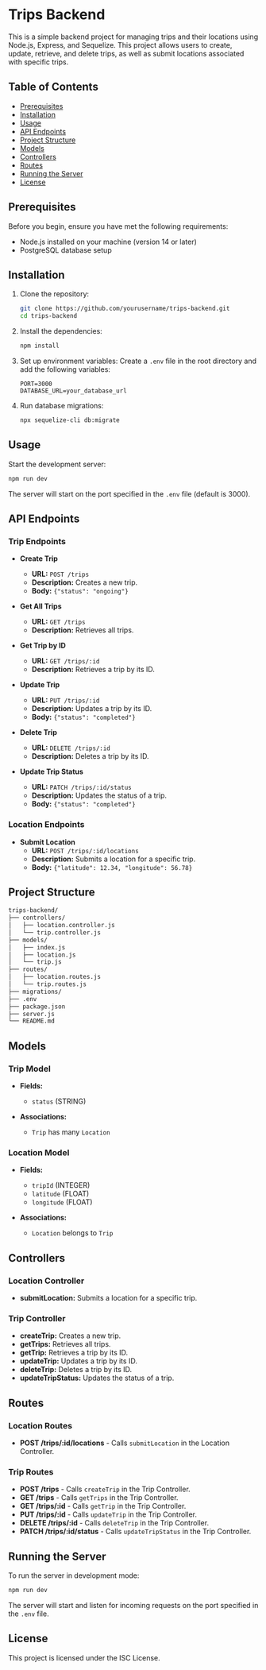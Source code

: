 # Trips Backend

This is a simple backend project for managing trips and their locations using Node.js, Express, and Sequelize. This project allows users to create, update, retrieve, and delete trips, as well as submit locations associated with specific trips.

## Table of Contents

- [Prerequisites](#prerequisites)
- [Installation](#installation)
- [Usage](#usage)
- [API Endpoints](#api-endpoints)
- [Project Structure](#project-structure)
- [Models](#models)
- [Controllers](#controllers)
- [Routes](#routes)
- [Running the Server](#running-the-server)
- [License](#license)

## Prerequisites

Before you begin, ensure you have met the following requirements:

- Node.js installed on your machine (version 14 or later)
- PostgreSQL database setup

## Installation

1. Clone the repository:

   ```sh
   git clone https://github.com/yourusername/trips-backend.git
   cd trips-backend
   ```

2. Install the dependencies:

   ```sh
   npm install
   ```

3. Set up environment variables:
   Create a `.env` file in the root directory and add the following variables:

   ```env
   PORT=3000
   DATABASE_URL=your_database_url
   ```

4. Run database migrations:
   ```sh
   npx sequelize-cli db:migrate
   ```

## Usage

Start the development server:

```sh
npm run dev
```

The server will start on the port specified in the `.env` file (default is 3000).

## API Endpoints

### Trip Endpoints

- **Create Trip**

  - **URL:** `POST /trips`
  - **Description:** Creates a new trip.
  - **Body:** `{"status": "ongoing"}`

- **Get All Trips**

  - **URL:** `GET /trips`
  - **Description:** Retrieves all trips.

- **Get Trip by ID**

  - **URL:** `GET /trips/:id`
  - **Description:** Retrieves a trip by its ID.

- **Update Trip**

  - **URL:** `PUT /trips/:id`
  - **Description:** Updates a trip by its ID.
  - **Body:** `{"status": "completed"}`

- **Delete Trip**

  - **URL:** `DELETE /trips/:id`
  - **Description:** Deletes a trip by its ID.

- **Update Trip Status**
  - **URL:** `PATCH /trips/:id/status`
  - **Description:** Updates the status of a trip.
  - **Body:** `{"status": "completed"}`

### Location Endpoints

- **Submit Location**
  - **URL:** `POST /trips/:id/locations`
  - **Description:** Submits a location for a specific trip.
  - **Body:** `{"latitude": 12.34, "longitude": 56.78}`

## Project Structure

```sh
trips-backend/
├── controllers/
│   ├── location.controller.js
│   └── trip.controller.js
├── models/
│   ├── index.js
│   ├── location.js
│   └── trip.js
├── routes/
│   ├── location.routes.js
│   └── trip.routes.js
├── migrations/
├── .env
├── package.json
├── server.js
└── README.md
```

## Models

### Trip Model

- **Fields:**

  - `status` (STRING)

- **Associations:**
  - `Trip` has many `Location`

### Location Model

- **Fields:**

  - `tripId` (INTEGER)
  - `latitude` (FLOAT)
  - `longitude` (FLOAT)

- **Associations:**
  - `Location` belongs to `Trip`

## Controllers

### Location Controller

- **submitLocation:** Submits a location for a specific trip.

### Trip Controller

- **createTrip:** Creates a new trip.
- **getTrips:** Retrieves all trips.
- **getTrip:** Retrieves a trip by its ID.
- **updateTrip:** Updates a trip by its ID.
- **deleteTrip:** Deletes a trip by its ID.
- **updateTripStatus:** Updates the status of a trip.

## Routes

### Location Routes

- **POST /trips/:id/locations** - Calls `submitLocation` in the Location Controller.

### Trip Routes

- **POST /trips** - Calls `createTrip` in the Trip Controller.
- **GET /trips** - Calls `getTrips` in the Trip Controller.
- **GET /trips/:id** - Calls `getTrip` in the Trip Controller.
- **PUT /trips/:id** - Calls `updateTrip` in the Trip Controller.
- **DELETE /trips/:id** - Calls `deleteTrip` in the Trip Controller.
- **PATCH /trips/:id/status** - Calls `updateTripStatus` in the Trip Controller.

## Running the Server

To run the server in development mode:

```sh
npm run dev
```

The server will start and listen for incoming requests on the port specified in the `.env` file.

## License

This project is licensed under the ISC License.
